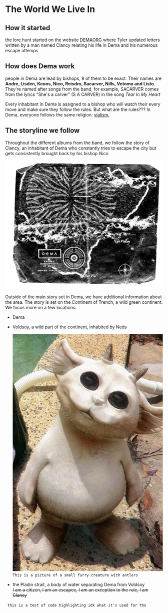 # The World We Live In 

## How it started
the lore hunt started on the website [DEMAORG](http://dmaorg.info/found/15398642_14/clancy.html) where Tyler updated letters written by a man named Clancy relating his life in Dema and his numerous escape attemps

## How does Dema work
people in Dema are lead by bishops, 9 of them to be exact. Their names are __Andre, Lisden, Keons, Nico, Reisdro, Sacarver, Nills, Vetomo and Listo__. They're named after songs from the band, for example, SACARVER comes from the lyrics "She's a carver" (S A CARVER) in the song _Tear In My Heart_  


Every inhabitant in Dema is assigned to a bishop who will watch their every move and make sure they follow the rules.
But what are the rules???
In Dema, everyone follows the same religion: [vialism.](Twentyonepilots/Vialism.md)

## The storyline we follow
Throughout the different albums from the band, we follow the story of Clancy, an inhabitant of Dema who constantly tries to escape the city but gets consistently brought back by his bishop *Nico*




![trench](Twentyonepilots/Trenchmap.jpg)



Outside of the main story set in Dema, we have additional information about the area. The story is set on the Continent of Trench, a wild green continent. We focus more on a few locations: 
- Dema
- Voldsoy, a wild part of the continent, inhabited by Neds

  ![this is a Ned, he's cute, basically a white furry creature with antlers, he's about 45cm tall](Twentyonepilots/Ned.jpg)
  `This is a picture of a small furry creature with antlers`
- the Pladin strait, a body of water separating Dema from Voldsoy  
~~I am a citizen, I am an escapee, I am an exception to the rule, I am Clancy~~
  

<code> this is a test of code highlighting idk what it's used for tho </code>
